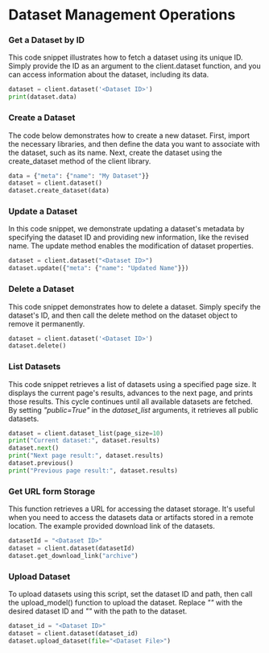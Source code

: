 # Dataset Management Operations

### Get a Dataset by ID

This code snippet illustrates how to fetch a dataset using its unique ID. Simply provide the ID as an argument to the client.dataset function, and you can access information about the dataset, including its data.

```python
dataset = client.dataset('<Dataset ID>')
print(dataset.data)
```

### Create a Dataset

The code below demonstrates how to create a new dataset. First, import the necessary libraries, and then define the data you want to associate with the dataset, such as its name. Next, create the dataset using the create_dataset method of the client library.

```python
data = {"meta": {"name": "My Dataset"}}
dataset = client.dataset()
dataset.create_dataset(data)
```

### Update a Dataset

In this code snippet, we demonstrate updating a dataset's metadata by specifying the dataset ID and providing new information, like the revised name. The update method enables the modification of dataset properties.

```python
dataset = client.dataset("<Dataset ID>")
dataset.update({"meta": {"name": "Updated Name"}})
```

### Delete a Dataset

This code snippet demonstrates how to delete a dataset. Simply specify the dataset's ID, and then call the delete method on the dataset object to remove it permanently.

```python
dataset = client.dataset('<Dataset ID>')
dataset.delete()
```

### List Datasets

This code snippet retrieves a list of datasets using a specified page size. It displays the current page's results, advances to the next page, and prints those results. This cycle continues until all available datasets are fetched. By setting _"public=True"_ in the _dataset_list_ arguments, it retrieves all public datasets.

```python
dataset = client.dataset_list(page_size=10)
print("Current dataset:", dataset.results)
dataset.next()
print("Next page result:", dataset.results)
dataset.previous()
print("Previous page result:", dataset.results)
```

### Get URL form Storage

This function retrieves a URL for accessing the dataset storage. It's useful when you need to access the datasets data or artifacts stored in a remote location. The example provided download link of the datasets.

```python
datasetId = "<Dataset ID>"
dataset = client.dataset(datasetId)
dataset.get_download_link("archive")
```

### Upload Dataset

To upload datasets using this script, set the dataset ID and path, then call the upload_model() function to upload the dataset. Replace _"<Dataset ID>"_ with the desired dataset ID and _"<Dataset File>"_ with the path to the dataset.

```python
dataset_id = "<Dataset ID>"
dataset = client.dataset(dataset_id)
dataset.upload_dataset(file="<Dataset File>")
```
